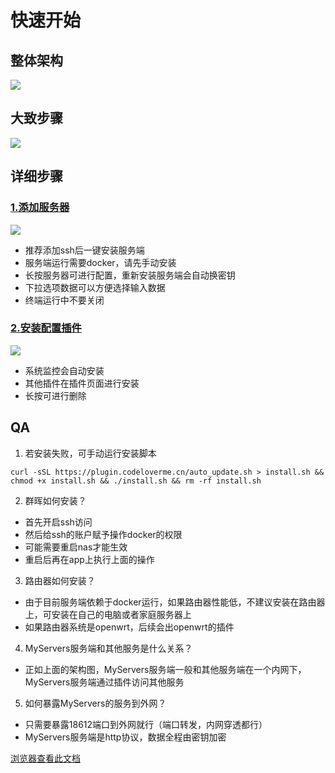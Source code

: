 
# 快速开始

## 整体架构
[![](https://plugin.codeloverme.cn/img/myservers.png)](https://plugin.codeloverme.cn/img/myservers.png)

## 大致步骤

[![](https://plugin.codeloverme.cn/img/jiaocheng.png)](https://plugin.codeloverme.cn/img/jiaocheng.png)

## 详细步骤

### [1.添加服务器](https://plugin.codeloverme.cn/img/1_add_server.png)
[![](https://plugin.codeloverme.cn/img/1_add_server.png)](https://plugin.codeloverme.cn/img/1_add_server.png)
- 推荐添加ssh后一键安装服务端
- 服务端运行需要docker，请先手动安装
- 长按服务器可进行配置，重新安装服务端会自动换密钥
- 下拉选项数据可以方便选择输入数据
- 终端运行中不要关闭
### [2.安装配置插件](https://plugin.codeloverme.cn/img/2_add_server.png)
[![](https://plugin.codeloverme.cn/img/2_add_server.png)](https://plugin.codeloverme.cn/img/2_add_server.png)
- 系统监控会自动安装
- 其他插件在插件页面进行安装
- 长按可进行删除


## QA
1. 若安装失败，可手动运行安装脚本
```shell
curl -sSL https://plugin.codeloverme.cn/auto_update.sh > install.sh && chmod +x install.sh && ./install.sh && rm -rf install.sh 
```

2. 群晖如何安装？
- 首先开启ssh访问
- 然后给ssh的账户赋予操作docker的权限
- 可能需要重启nas才能生效
- 重启后再在app上执行上面的操作

3. 路由器如何安装？
- 由于目前服务端依赖于docker运行，如果路由器性能低，不建议安装在路由器上，可安装在自己的电脑或者家庭服务器上
- 如果路由器系统是openwrt，后续会出openwrt的插件

4. MyServers服务端和其他服务是什么关系？
- 正如上面的架构图，MyServers服务端一般和其他服务端在一个内网下，MyServers服务端通过插件访问其他服务

5. 如何暴露MyServers的服务到外网？
- 只需要暴露18612端口到外网就行（端口转发，内网穿透都行）
- MyServers服务端是http协议，数据全程由密钥加密



[浏览器查看此文档](https://myservers.codeloverme.cn/doc/)
